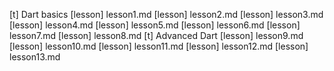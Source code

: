 [t] Dart basics
[lesson] lesson1.md
[lesson] lesson2.md
[lesson] lesson3.md
[lesson] lesson4.md
[lesson] lesson5.md
[lesson] lesson6.md
[lesson] lesson7.md
[lesson] lesson8.md
[t] Advanced Dart
[lesson] lesson9.md
[lesson] lesson10.md
[lesson] lesson11.md
[lesson] lesson12.md
[lesson] lesson13.md
